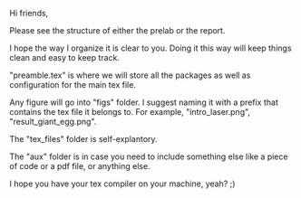 Hi friends,

Please see the structure of either the prelab or the report.

I hope the way I organize it is clear to you. Doing it this way will keep things clean and easy to 
keep track. 

"preamble.tex" is where we will store all the packages as well as configuration for the main tex file. 

Any figure will go into "figs" folder. I suggest naming it with a prefix that contains the tex file it belongs to. 
For example, "intro_laser.png", "result_giant_egg.png". 

The "tex_files" folder is self-explantory.

The "aux" folder is in case you need to include something else like a piece of code or a pdf file, or anything else.

I hope you have your tex compiler on your machine, yeah? ;) 
